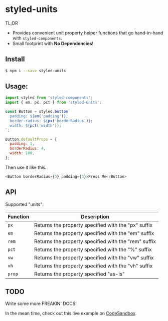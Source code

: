 # styled-units

TL;DR

* Provides convenient unit property helper functions that go hand-in-hand with `styled-components`.
* Small footprint with **No Dependencies**!

## Install
```bash
$ npm i --save styled-units
```

## Usage:

```js
import styled from 'styled-components';
import { em, px, pct } from 'styled-units';

const Button = styled.button`
  padding: ${em('padding')};
  border-radius: ${px('borderRadius')};
  width: ${pct('width')};
`;

Button.defaultProps = {
  padding: 1,
  borderRadius: 4,
  width: 100,
};
```

Then use it like this.
```js
<Button borderRadius={5} padding={3}>Press Me</Button>
```

## API

Supported "units":

| Function  | Description |
| --------- | ----------- |
| `px` |  Returns the property specified with the "px" suffix |
| `em` |  Returns the property specified with the "em" suffix |
| `rem` |  Returns the property specified with the "rem" suffix |
| `pct` |  Returns the property specified with the "%" suffix |
| `vw` |  Returns the property specified with the "vw" suffix |
| `vh` |  Returns the property specified with the "vh" suffix |
| `prop` | Returns the property specified "as-is" |

## TODO

Write some more FREAKIN' DOCS!

In the mean time, check out this live example on [CodeSandbox](https://codesandbox.io/s/oYpNjXmWN).
